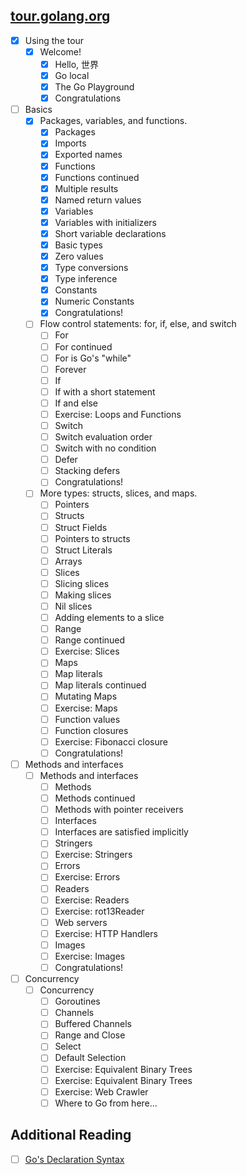 ## [tour.golang.org](http://tour.golang.org/)

- [x] Using the tour
    - [x] Welcome!
        - [x] Hello, 世界
        - [x] Go local
        - [x] The Go Playground
        - [x] Congratulations
- [ ] Basics
    - [x] Packages, variables, and functions.
        - [x] Packages
        - [x] Imports
        - [x] Exported names
        - [x] Functions
        - [x] Functions continued
        - [x] Multiple results
        - [x] Named return values
        - [x] Variables
        - [x] Variables with initializers
        - [x] Short variable declarations
        - [x] Basic types
        - [x] Zero values
        - [x] Type conversions
        - [x] Type inference
        - [x] Constants
        - [x] Numeric Constants
        - [x] Congratulations!
    - [ ] Flow control statements: for, if, else, and switch
        - [ ] For
        - [ ] For continued
        - [ ] For is Go's "while"
        - [ ] Forever
        - [ ] If
        - [ ] If with a short statement
        - [ ] If and else
        - [ ] Exercise: Loops and Functions
        - [ ] Switch
        - [ ] Switch evaluation order
        - [ ] Switch with no condition
        - [ ] Defer
        - [ ] Stacking defers
        - [ ] Congratulations!
    - [ ] More types: structs, slices, and maps.
        - [ ] Pointers
        - [ ] Structs
        - [ ] Struct Fields
        - [ ] Pointers to structs
        - [ ] Struct Literals
        - [ ] Arrays
        - [ ] Slices
        - [ ] Slicing slices
        - [ ] Making slices
        - [ ] Nil slices
        - [ ] Adding elements to a slice
        - [ ] Range
        - [ ] Range continued
        - [ ] Exercise: Slices
        - [ ] Maps
        - [ ] Map literals
        - [ ] Map literals continued
        - [ ] Mutating Maps
        - [ ] Exercise: Maps
        - [ ] Function values
        - [ ] Function closures
        - [ ] Exercise: Fibonacci closure
        - [ ] Congratulations!
- [ ] Methods and interfaces
    - [ ] Methods and interfaces
        - [ ] Methods
        - [ ] Methods continued
        - [ ] Methods with pointer receivers
        - [ ] Interfaces
        - [ ] Interfaces are satisfied implicitly
        - [ ] Stringers
        - [ ] Exercise: Stringers
        - [ ] Errors
        - [ ] Exercise: Errors
        - [ ] Readers
        - [ ] Exercise: Readers
        - [ ] Exercise: rot13Reader
        - [ ] Web servers
        - [ ] Exercise: HTTP Handlers
        - [ ] Images
        - [ ] Exercise: Images
        - [ ] Congratulations!
- [ ] Concurrency
    - [ ] Concurrency
        - [ ] Goroutines
        - [ ] Channels
        - [ ] Buffered Channels
        - [ ] Range and Close
        - [ ] Select
        - [ ] Default Selection
        - [ ] Exercise: Equivalent Binary Trees
        - [ ] Exercise: Equivalent Binary Trees
        - [ ] Exercise: Web Crawler
        - [ ] Where to Go from here...

## Additional Reading

 - [ ] [Go's Declaration Syntax](http://blog.golang.org/gos-declaration-syntax)
